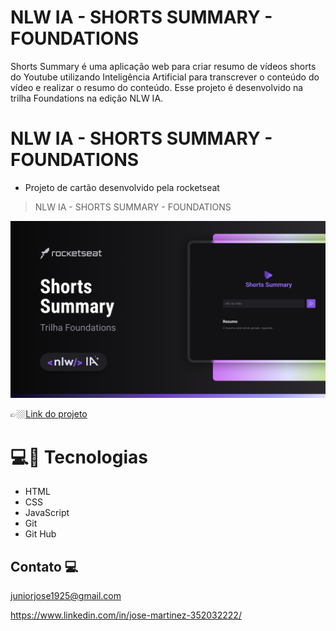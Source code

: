 # NLW IA - SHORTS SUMMARY - FOUNDATIONS 

Shorts Summary é uma aplicação web para criar resumo de vídeos shorts do Youtube utilizando Inteligência Artificial para transcrever o conteúdo do vídeo e realizar o resumo do conteúdo. Esse projeto é desenvolvido na trilha Foundations na edição NLW IA.


# NLW IA - SHORTS SUMMARY - FOUNDATIONS 

- Projeto de cartão desenvolvido pela rocketseat 

> NLW IA - SHORTS SUMMARY - FOUNDATIONS 

![preview](./.github/card.png)

👉🏼[Link do projeto]()


#  💻🔧 Tecnologias

- HTML
- CSS
- JavaScript
- Git
- Git Hub


## Contato 💻

juniorjose1925@gmail.com


https://www.linkedin.com/in/jose-martinez-352032222/
